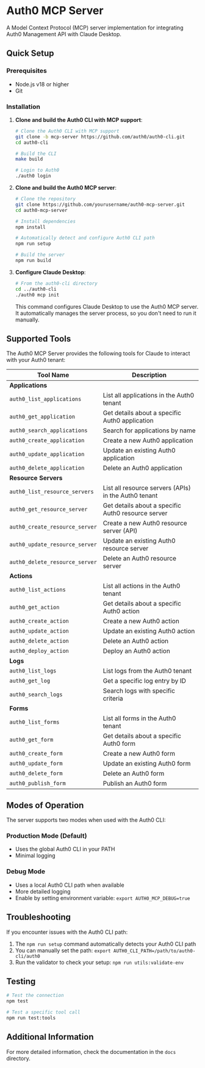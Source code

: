 # Auth0 MCP Server

A Model Context Protocol (MCP) server implementation for integrating Auth0 Management API with Claude Desktop.

## Quick Setup

### Prerequisites

- Node.js v18 or higher
- Git

### Installation

1. **Clone and build the Auth0 CLI with MCP support**:
   ```bash
   # Clone the Auth0 CLI with MCP support
   git clone -b mcp-server https://github.com/auth0/auth0-cli.git
   cd auth0-cli
   
   # Build the CLI
   make build
   
   # Login to Auth0
   ./auth0 login
   ```

2. **Clone and build the Auth0 MCP server**:
   ```bash
   # Clone the repository
   git clone https://github.com/yourusername/auth0-mcp-server.git
   cd auth0-mcp-server
   
   # Install dependencies
   npm install
   
   # Automatically detect and configure Auth0 CLI path
   npm run setup
   
   # Build the server
   npm run build
   ```

3. **Configure Claude Desktop**:
   ```bash
   # From the auth0-cli directory
   cd ../auth0-cli
   ./auth0 mcp init
   ```

   This command configures Claude Desktop to use the Auth0 MCP server. It automatically manages the server process, so you don't need to run it manually.

## Supported Tools

The Auth0 MCP Server provides the following tools for Claude to interact with your Auth0 tenant:

| Tool Name | Description |
|-----------|-------------|
| **Applications** | |
| `auth0_list_applications` | List all applications in the Auth0 tenant |
| `auth0_get_application` | Get details about a specific Auth0 application |
| `auth0_search_applications` | Search for applications by name |
| `auth0_create_application` | Create a new Auth0 application |
| `auth0_update_application` | Update an existing Auth0 application |
| `auth0_delete_application` | Delete an Auth0 application |
| **Resource Servers** | |
| `auth0_list_resource_servers` | List all resource servers (APIs) in the Auth0 tenant |
| `auth0_get_resource_server` | Get details about a specific Auth0 resource server |
| `auth0_create_resource_server` | Create a new Auth0 resource server (API) |
| `auth0_update_resource_server` | Update an existing Auth0 resource server |
| `auth0_delete_resource_server` | Delete an Auth0 resource server |
| **Actions** | |
| `auth0_list_actions` | List all actions in the Auth0 tenant |
| `auth0_get_action` | Get details about a specific Auth0 action |
| `auth0_create_action` | Create a new Auth0 action |
| `auth0_update_action` | Update an existing Auth0 action |
| `auth0_delete_action` | Delete an Auth0 action |
| `auth0_deploy_action` | Deploy an Auth0 action |
| **Logs** | |
| `auth0_list_logs` | List logs from the Auth0 tenant |
| `auth0_get_log` | Get a specific log entry by ID |
| `auth0_search_logs` | Search logs with specific criteria |
| **Forms** | |
| `auth0_list_forms` | List all forms in the Auth0 tenant |
| `auth0_get_form` | Get details about a specific Auth0 form |
| `auth0_create_form` | Create a new Auth0 form |
| `auth0_update_form` | Update an existing Auth0 form |
| `auth0_delete_form` | Delete an Auth0 form |
| `auth0_publish_form` | Publish an Auth0 form |

## Modes of Operation

The server supports two modes when used with the Auth0 CLI:

### Production Mode (Default)
- Uses the global Auth0 CLI in your PATH
- Minimal logging

### Debug Mode
- Uses a local Auth0 CLI path when available
- More detailed logging
- Enable by setting environment variable: `export AUTH0_MCP_DEBUG=true`

## Troubleshooting

If you encounter issues with the Auth0 CLI path:

1. The `npm run setup` command automatically detects your Auth0 CLI path
2. You can manually set the path: `export AUTH0_CLI_PATH=/path/to/auth0-cli/auth0`
3. Run the validator to check your setup: `npm run utils:validate-env`

## Testing

```bash
# Test the connection
npm test

# Test a specific tool call
npm run test:tools
```

## Additional Information

For more detailed information, check the documentation in the `docs` directory. 
